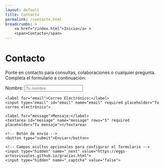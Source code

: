 ```yaml
---
layout: default
title: Contacto
permalink: /contacto.html
breadcrumbs: >
    <a href="/index.html">Inicio</a> >
    <span>Contacto</span>
---
```


# Contacto

Ponte en contacto para consultas, colaboraciones o cualquier pregunta. Completa el formulario a continuación:

<form class="contact-form" action="https://formsubmit.co/e.garnicasanchhez@gmail.com" method="POST">
    <!-- Campos del formulario -->
    <label for="name">Nombre:</label>
    <input type="text" id="name" name="name" required placeholder="Tu nombre">

    <label for="email">Correo Electrónico:</label>
    <input type="email" id="email" name="email" required placeholder="Tu correo electrónico">

    <label for="message">Mensaje:</label>
    <textarea id="message" name="message" rows="5" required placeholder="Tu mensaje"></textarea>

    <!-- Botón de envío -->
    <button type="submit">Enviar</button>

    <!-- Campos ocultos opcionales para configurar el formulario -->
    <input type="hidden" name="_next" value="https://eggs-artesvisuales.github.io/gracias.html">
    <input type="hidden" name="_captcha" value="false">
</form>
